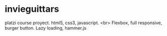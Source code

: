# invieguittars
platzi course proyect. html5, css3, javascript.  &lt;br> Flexbox, full responsive, burger button.  Lazy loading, hammer.js
